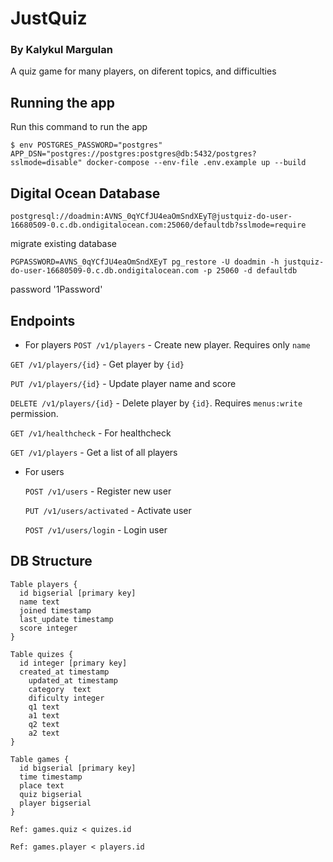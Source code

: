 # JustQuiz
### By Kalykul Margulan
A quiz game for many players, on diferent topics, and difficulties

## Running the app
Run this command to run the app
```
$ env POSTGRES_PASSWORD="postgres" APP_DSN="postgres://postgres:postgres@db:5432/postgres?sslmode=disable" docker-compose --env-file .env.example up --build
```

## Digital Ocean Database
```
postgresql://doadmin:AVNS_0qYCfJU4eaOmSndXEyT@justquiz-do-user-16680509-0.c.db.ondigitalocean.com:25060/defaultdb?sslmode=require
```
migrate existing database
```
PGPASSWORD=AVNS_0qYCfJU4eaOmSndXEyT pg_restore -U doadmin -h justquiz-do-user-16680509-0.c.db.ondigitalocean.com -p 25060 -d defaultdb 
```
password
'1Password'

## Endpoints
* For players
```POST /v1/players``` - Create new player. Requires only `name`

```GET /v1/players/{id}``` - Get player by `{id}`

```PUT /v1/players/{id}``` - Update player name and score

```DELETE /v1/players/{id}``` - Delete player by `{id}`. Requires `menus:write` permission.

```GET /v1/healthcheck``` - For healthcheck

```GET /v1/players``` - Get a list of all players

* For users

	```POST /v1/users``` - Register new user

	```PUT /v1/users/activated``` - Activate user

	```POST /v1/users/login``` - Login user


## DB Structure
```
Table players {
  id bigserial [primary key]
  name text
  joined timestamp
  last_update timestamp
  score integer
}

Table quizes {
  id integer [primary key]
  created_at timestamp
	updated_at timestamp
	category  text
	dificulty integer
	q1 text
	a1 text
	q2 text
	a2 text
}

Table games {
  id bigserial [primary key]
  time timestamp
  place text
  quiz bigserial
  player bigserial
}

Ref: games.quiz < quizes.id

Ref: games.player < players.id
```
